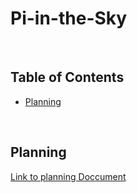 # Pi-in-the-Sky

&nbsp;

## Table of Contents
* [Planning](#planning)

&nbsp;
## Planning
[Link to planning Doccument](https://docs.google.com/document/d/14-PHrZZvjooZSPuYYvAT_kGfdMwqDnR2ftNQUhQHIGQ/edit)

